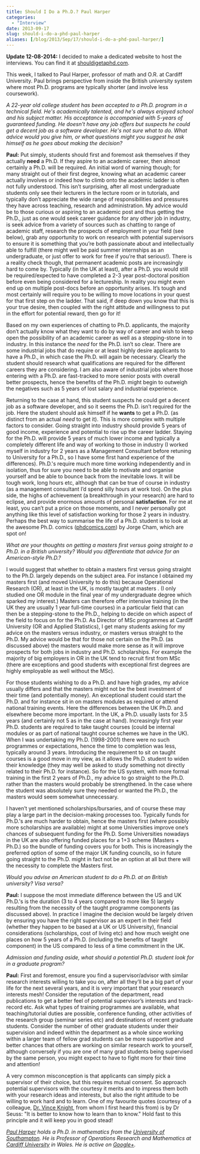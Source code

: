 ```yaml
---
title: Should I Do a Ph.D.? Paul Harper
categories:
  - "Interview"
date: 2013-09-17
slug: should-i-do-a-phd-paul-harper
aliases: [/blog/2013/Sep/17/should-i-do-a-phd-paul-harper/]
---
```


__Update 12-08-2014:__ I decided to make a dedicated website to host the interviews. You can find it at [shouldigetaphd.com](http://shouldigetaphd.com/).

This week, I talked to Paul Harper, professor of math and O.R. at Cardiff University. Paul brings perspective from inside the British university system where most Ph.D. programs are typically shorter (and involve less coursework).

_A 22-year old college student has been accepted to a Ph.D. program in a technical field. He's academically talented, and he's always enjoyed school and his subject matter. His acceptance is accompanied with 5-years of guaranteed funding. He doesn't have any job offers but suspects he could get a decent job as a software developer. He's not sure what to do. What advice would you give him, or what questions might you suggest he ask himself as he goes about making the decision?_

__Paul:__ Put simply, students should first and foremost ask themselves if they actually __need__ a Ph.D.  If they aspire to an academic career, then almost certainly a Ph.D. will be required. An initial word of warning though; for many straight out of their first degree, knowing what an academic career actually involves or indeed how to climb onto the academic ladder is often not fully understood.  This isn’t surprising, after all most undergraduate students only see their lecturers in the lecture room or in tutorials, and typically don’t appreciate the wide range of responsibilities and pressures they have across teaching, research and administration.  My advice would be to those curious or aspiring to an academic post and thus getting the Ph.D., just as one would seek career guidance for any other job in industry, is seek advice from a variety of sources such as chatting to range of academic staff, research the prospects of employment in your field (see below), grab any opportunity to work on research with potential supervisors to ensure it is something that you’re both passionate about and intellectually able to fulfill (there might well be paid summer internships as an undergraduate, or just offer to work for free if you’re that serious!). There is a reality check though, that permanent academic posts are increasingly hard to come by. Typically (in the UK at least), after a Ph.D. you would still be required/expected to have completed a 2-3 year post-doctoral position before even being considered for a lectureship. In reality you might even end up on multiple post-docs before an opportunity arises. It’s tough and most certainly will require you to be willing to move locations in your quest for that first step on the ladder.  That said, if deep down you know that this is your true desire, then coupled with the right attitude and willingness to put in the effort for potential reward, then go for it!

Based on my own experiences of chatting to Ph.D. applicants, the majority don’t actually know what they want to do by way of career and wish to keep open the possibility of an academic career as well as a stepping-stone in to industry. In this instance the _need_ for the Ph.D. isn’t so clear. There are some industrial jobs that do require or at least highly desire applicants to have a Ph.D., in which case the Ph.D. will again be necessary. Clearly the student should research what qualifications are required for the different careers they are considering. I am also aware of industrial jobs where those entering with a Ph.D. are fast-tracked to more senior posts with overall better prospects, hence the benefits of the Ph.D. might begin to outweigh the negatives such as 5 years of lost salary and industrial experience.

Returning to the case at hand, this student suspects he could get a decent job as a software developer, and so it seems the Ph.D. isn’t required for the job. Here the student should ask himself if he __wants__ to get a Ph.D. (as distinct from an actual _need_ to get it). This is more complex with multiple factors to consider. Going straight into industry should provide 5 years of good income, experience and potential to rise up the career ladder. Staying for the Ph.D. will provide 5 years of much lower income and typically a completely different life and way of working to those in industry (I worked myself in industry for 2 years as a Management Consultant before retuning to University for a Ph.D., so I have some first hand experience of the differences). Ph.D.'s require much more time working independently and in isolation, thus for sure you need to be able to motivate and organise yourself and be able to bounce back from the inevitable lows. It will be tough work, long hours etc, although that can be true of course in industry (as a management consultant I’d spend silly hours at work too). On the plus side, the highs of achievement (a breakthrough in your research) are hard to eclipse, and provide enormous amounts of personal __satisfaction__. For me at least, you can’t put a price on those moments, and I never personally got anything like this level of satisfaction working for those 2 years in industry. Perhaps the best way to summarise the life of a Ph.D. student is to look at the awesome Ph.D. comics ([phdcomics.com](http://www.phdcomics.com/ "Piled Higher and Deeper")) by Jorge Cham, which are spot on!

_What are your thoughts on getting a masters first versus going straight to a Ph.D. in a British university? Would you differentiate that advice for an American-style Ph.D.?_

I would suggest that whether to obtain a masters first versus going straight to the Ph.D. largely depends on the subject area. For instance I obtained my masters first (and moved University to do this) because Operational Research (OR), at least in the UK, is mostly taught at masters . (I only studied one OR module in the final year of my undergraduate degree which sparked my interest.) Masters can therefore offer intensive training (in the UK they are usually 1 year full-time courses) in a particular field that can then be a stepping-stone to the Ph.D., helping to decide on which aspect of the field to focus on for the Ph.D. As Director of MSc programmes at Cardiff University (OR and Applied Statistics), I get many students asking for my advice on the masters versus industry, or masters versus straight to the Ph.D. My advice would be that for those not certain on the Ph.D. (as discussed above) the masters would make more sense as it will improve prospects for both jobs in industry and Ph.D. scholarships. For example the majority of big employers in OR in the UK tend to recruit first from MSc (there are exceptions and good students with exceptional first degrees are highly employable as well without the MSc).

For those students wishing to do a Ph.D. and have high grades, my advice usually differs and that the masters might not be the best investment of their time (and potentially money). An exceptional student could start the Ph.D. and for instance sit in on masters modules as required or attend national training events. Here the differences between the UK Ph.D. and elsewhere become more important. In the UK, a Ph.D. usually lasts for 3.5 years (and certainly not 5 as in the case at hand). Increasingly first year Ph.D. students are required to take taught courses (could be internal modules or as part of national taught course schemes we have in the UK). When I was undertaking my Ph.D. (1998-2001) there were no such programmes or expectations, hence the time to completion was less, typically around 3 years. Introducing the requirement to sit on taught courses is a good move in my view, as it allows the Ph.D. student to widen their knowledge (they may well be asked to study something not directly related to their Ph.D. for instance).  So for the US system, with more formal training in the first 2 years of Ph.D., my advice to go straight to the Ph.D. rather than the masters would probably be strengthened. In the case where the student was absolutely sure they needed or wanted the Ph.D., the masters would seem somewhat unnecessary.

I haven’t yet mentioned scholarships/bursaries, and of course these may play a large part in the decision-making processes too. Typically funds for Ph.D.'s are much harder to obtain, hence the masters first (where possibly more scholarships are available) might at some Universities improve one’s chances of subsequent funding for the Ph.D. Some Universities nowadays in the UK are also offering funded places for a 1+3 scheme (Masters + Ph.D.) so the bundle of funding covers you for both. This is increasingly the preferred option of some of the major UK funding councils, so in future going straight to the Ph.D. might in fact not be an option at all but there will the necessity to complete the Masters first.


_Would you advise an American student to do a Ph.D. at an British university? Visa versa?_

__Paul:__ I suppose the most immediate difference between the US and UK Ph.D.'s is the duration (3 to 4 years compared to more like 5) largely resulting from the necessity of the taught programme components (as discussed above). In practice I imagine the decision would be largely driven by ensuring you have the right supervisor as an expert in their field (whether they happen to be based at a UK or US University), financial considerations (scholarships, cost of living etc) and how much weight one places on how 5 years of a Ph.D. (including the benefits of taught component) in the US compared to less of a time commitment in the UK.


_Admission and funding aside, what should a potential Ph.D. student look for in a graduate program?_

__Paul:__ First and foremost, ensure you find a supervisor/advisor with similar research interests willing to take you on, after all they’ll be a big part of your life for the next several years, and it is very important that your research interests mesh! Consider the reputation of the department, read publications to get a better feel of potential supervisor’s interests and track-record etc. Ask what types of training programmes are available, what teaching/tutorial duties are possible, conference funding, other activities of the research group (seminar series etc) and destinations of recent graduate students. Consider the number of other graduate students under their supervision and indeed within the department as a whole since working within a larger team of fellow grad students can be more supportive and better chances that others are working on similar research work to yourself, although conversely if you are one of many grad students being supervised by the same person, you might expect to have to fight more for their time and attention!

A very common misconception is that applicants can simply pick a supervisor of their choice, but this requires mutual consent. So approach potential supervisors with the courtesy it merits and to impress them both with your research ideas and interests, but also the right attitude to be willing to work hard and to learn. One of my favourite quotes (courtesy of a colleague, [Dr. Vince Knight](https://plus.google.com/110464871801965858778/posts "Vincent Knight - Google+"), from whom I first heard this from) is by Dr Seuss: "It is better to know how to learn than to know."  Hold fast to this principle and it will keep you in good stead!


_[Paul Harper](http://www.profpaulharper.com/) holds a Ph.D. in mathematics from the [University of Southampton](http://www.southampton.ac.uk/ "University of Southampton"). He is Professor of Operations Research and Mathematics at [Cardiff University](http://www.cardiff.ac.uk/ "Cardiff University") in Wales. He is active on [Google+](https://plus.google.com/103137876942082024919/posts "Paul Harper - Google+")._
